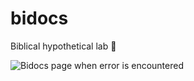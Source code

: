 # bidocs

Biblical hypothetical lab 🧪

![Bidocs page when error is encountered](https://i.ibb.co/YZ680Vt/bidocs.png "Bidocs UI")
